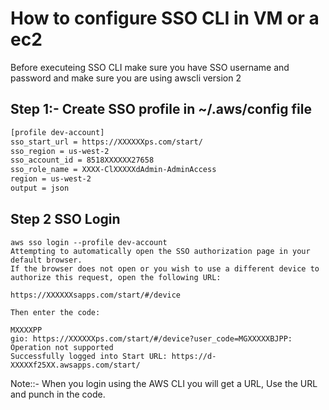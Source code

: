 # How to configure SSO CLI in VM or a ec2

Before  executeing SSO CLI make sure you have SSO username and password
and make sure you are using awscli version 2

## Step 1:- Create SSO profile in ~/.aws/config file 
```bash
[profile dev-account]
sso_start_url = https://XXXXXXps.com/start/
sso_region = us-west-2
sso_account_id = 8518XXXXXX27658
sso_role_name = XXXX-ClXXXXXdAdmin-AdminAccess
region = us-west-2
output = json
```

## Step 2 SSO Login
```
aws sso login --profile dev-account
Attempting to automatically open the SSO authorization page in your default browser.
If the browser does not open or you wish to use a different device to authorize this request, open the following URL:

https://XXXXXXsapps.com/start/#/device

Then enter the code:

MXXXXPP
gio: https://XXXXXXps.com/start/#/device?user_code=MGXXXXXBJPP: Operation not supported
Successfully logged into Start URL: https://d-XXXXXf25XX.awsapps.com/start/
```
Note::- When you login using the AWS CLI  you will get a URL, Use the URL and punch in the code.
